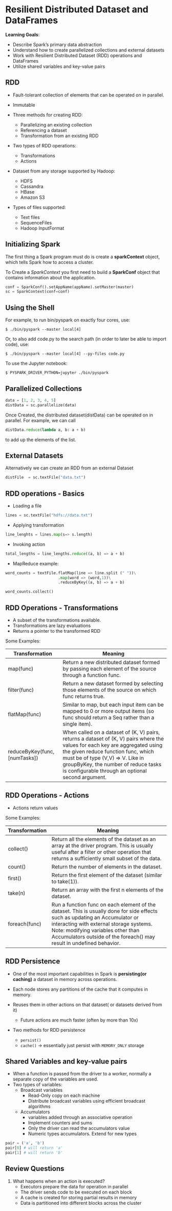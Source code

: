 # Resilient Distributed Dataset and DataFrames

**Learning Goals**:
- Describe Spark’s primary data abstraction
- Understand how to create parallelized collections and external datasets
- Work with Resilient Distributed Dataset (RDD) operations and DataFrames
- Utilize shared variables and key-value pairs


## RDD

- Fault-tolerant collection of elements that can be operated on in parallel.
- Immutable
- Three methods for creating RDD:
    - Parallelizing an existing collection
    - Referencing a dataset
    - Transformation from an existing RDD

- Two types of RDD operations:
    - Transformations
    - Actions

- Dataset from any storage supported by Hadoop:
    - HDFS
    - Cassandra
    - HBase
    - Amazon S3

- Types of files supported:
    - Text files
    - SequenceFiles
    - Hadoop InputFormat

## Initializing Spark

The first thing a Spark program must do is create a **sparkContext** object, which tells Spark how to access a cluster.

To Create a *SparkContext* you first need to build a **SparkConf** object that contains information about the application.

```python
conf = SparkConf().setAppName(appName).setMaster(master)
sc = SparkContext(conf=conf)
```

## Using the Shell

For example, to run bin/pyspark on exactly four cores, use:
```
$ ./bin/pyspark --master local[4]
```

Or, to also add code.py to the search path (in order to later be able to import code), use:
```
$ ./bin/pyspark --master local[4] --py-files code.py
```

To use the Jupyter notebook:
```
$ PYSPARK_DRIVER_PYTHON=jupyter ./bin/pyspark
```

## Parallelized Collections

```python
data = [1, 2, 3, 4, 5]
distData = sc.parallelize(data)
```

Once Created, the distributed dataset(distData) can be operated on in parallel. For example, we can call 
```python 
distData.reduce(lambda a, b: a + b)
```
 to add up the elements of the list.


 ## External Datasets

Alternatively we can create an RDD from an external Dataset

 ```python
 distFile  = sc.textFile("data.txt")
 ```


 ## RDD operations - Basics

 - Loading a file
 ```python
 lines = sc.textFile("hdfs://data.txt")
 ```
 - Applying transformation
 ```python
 line_lenghts = lines.map(s=> s.length)
 ```
 - Invoking action
 ```python
 total_lengths = line_lengths.reduce((a, b) => a + b)
 ```
 - MapReduce example:
 ```python
 word_counts = textFile.flatMap(line => line.split (" "))\
                        .map(word => (word,1))\
                        .reduceByKey((a, b) => a + b)

 word_counts.collect()
 ```


## RDD Operations - Transformations

- A subset of the transformations available.
- Transformations are lazy evaluations
- Returns a pointer to the transformed RDD

Some Examples:

| Transformation                | Meaning                                                                                                                                                                                                                                                                                                  |
|-------------------------------|----------------------------------------------------------------------------------------------------------------------------------------------------------------------------------------------------------------------------------------------------------------------------------------------------------|
| map(func)                     | Return a new distributed dataset formed by  passing each  element  of the  source through a function func.                                                                                                                                                                                               |
| filter(func)                  | Return a new dataset formed by selecting those  elements of the source on which func returns true.                                                                                                                                                                                                       |
| flatMap(func)                 | Similar to map, but each input item can be mapped to 0 or more output items (so func should return a  Seq rather than a single item).                                                                                                                                                                    |
| reduceByKey(func, [numTasks]) | When called on a dataset of (K, V) pairs, returns a dataset of (K, V)  pairs where the values for each key are aggregated using the given  reduce function func, which must be of type (V,V) => V. Like in  groupByKey, the number of reduce tasks is configurable through  an optional second argument. |



## RDD Operations - Actions

- Actions return values

Some Examples:

| Transformation | Meaning                                                                                                                                                                                                                                                                                 |
|----------------|-----------------------------------------------------------------------------------------------------------------------------------------------------------------------------------------------------------------------------------------------------------------------------------------|
| collect()      | Return all the elements of the dataset as an array  at the driver program. This is usually useful after a filter  or other operation that returns a sufficiently small subset of the data.                                                                                              |
| count()        | Return the number of elements in the dataset.                                                                                                                                                                                                                                           |
| first()        | Return the first element of the dataset (similar to take(1)).                                                                                                                                                                                                                           |
| take(n)        | Return an array with the first n elements of the dataset.                                                                                                                                                                                                                               |
| foreach(func)  | Run a function func on each element of the dataset. This is usually done  for side effects such as updating an Accumulator or interacting with external  storage systems. Note: modifying variables other than Accumulators outside of the foreach() may result in undefined behavior.  |


## RDD Persistence

- One of the most important capabilities in Spark is **persisting(or caching)** a dataset in memory across operations.

- Each node stores any partitions of the cache that it computes in memory.
- Reuses them in other actions on that dataset( or datasets derived from it)
    - Future actions are much faster (often by more than 10x)

- Two methods for RDD persistence
    - ```persist()```
    - ```cache()``` -> essentially just persist with ```MEMORY_ONLY``` storage


## Shared Variables and key-value pairs

- When a function is passed from the driver to a worker, normally a separate copy of the variables are used.
- Two types of variables:
    - Broadcast variables
        - Read-Only copy on each machine
        - Distribute broadcast variables using efficient broadcast algorithms
    - Accumulators
        - variables added through an associative operation
        - Implement counters and sums
        - Only the driver can read the accumulators value
        - Numeric types accumulators. Extend for new types
```python
pair = ('a', 'b')
pair[0] # will return 'a'
pair[1] # will return 'b'
```




## Review Questions

1. What happens when an action is executed?
     - Executors prepare the data for operation in parallel  
     - The driver sends code to be executed on each block  
     - A cache is created for storing partial results in memory  
     - Data is partitioned into different blocks across the cluster